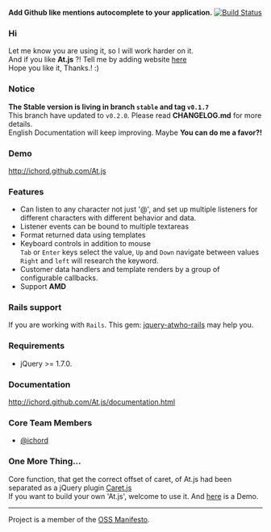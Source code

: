 **Add Github like mentions autocomplete to your application.** [![Build Status](https://travis-ci.org/ichord/At.js.png)](https://travis-ci.org/ichord/At.js)  


### Hi
Let me know you are using it, so I will work harder on it.  
And if you like **At.js** ?! Tell me by adding website [here](https://github.com/ichord/At.js/wiki/Sites)  
Hope you like it, Thanks.! :)

### Notice

**The Stable version is living in branch `stable` and tag `v0.1.7`**  
This branch have updated to `v0.2.0`. Please read **CHANGELOG.md** for more details.  
English Documentation will keep improving. Maybe **You can do me a favor?!**


### Demo

http://ichord.github.com/At.js


### Features

* Can listen to any character
    not just '@', and set up multiple listeners for different characters with different behavior and data.
* Listener events can be bound to multiple textareas
* Format returned data using templates
* Keyboard controls in addition to mouse  
    `Tab` or `Enter` keys select the value, `Up` and `Down` navigate between values  
    `Right` and `left` will research the keyword.  
* Customer data handlers and template renders by a group of configurable callbacks.
* Support **AMD**


### Rails support
If you are working with `Rails`. This gem: [jquery-atwho-rails](https://github.com/ichord/jquery-atwho-rails) may help you.


### Requirements
* jQuery >= 1.7.0.

### Documentation

http://ichord.github.com/At.js/documentation.html


### Core Team Members

* [@ichord](https://github.com/ichord)

### One More Thing...

Core function, that get the correct offset of caret, of At.js had been separated as a jQuery plugin [Caret.js](https://github.com/ichord/Caret.js)  
If you want to build your own 'At.js', welcome to use it. And [here](http://ichord.github.io/Caret.js) is a Demo.


---
Project is a member of the [OSS Manifesto](http://ossmanifesto.org/).
